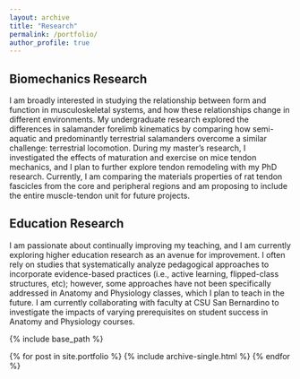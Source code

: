 ```yaml
---
layout: archive
title: "Research"
permalink: /portfolio/
author_profile: true
---
```

## Biomechanics Research  
I am broadly interested in studying the relationship between form and function in musculoskeletal systems, and how these relationships change in different environments. My undergraduate research explored the differences in salamander forelimb kinematics by comparing how semi-aquatic and predominantly terrestrial salamanders overcome a similar challenge: terrestrial locomotion. During my master’s research, I investigated the effects of maturation and exercise on mice tendon mechanics, and I plan to further explore tendon remodeling with my PhD research. Currently, I am comparing the materials properties of rat tendon fascicles from the core and peripheral regions and am proposing to include the entire muscle-tendon unit for future projects.  

## Education Research  
I am passionate about continually improving my teaching, and I am currently exploring higher education research as an avenue for improvement. I often rely on studies that systematically analyze pedagogical approaches to incorporate evidence-based practices (i.e., active learning, flipped-class structures, etc); however, some approaches have not been specifically addressed in Anatomy and Physiology classes, which I plan to teach in the future. I am currently collaborating with faculty at CSU San Bernardino to investigate the impacts of varying prerequisites on student success in Anatomy and Physiology courses.  


{% include base_path %}


{% for post in site.portfolio %}
  {% include archive-single.html %}
{% endfor %}

